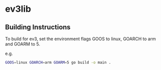 # ev3lib

## Building Instructions

To build for ev3, set the environment flags GOOS to linux, GOARCH to arm and GOARM to 5.

e.g.

```bash
GOOS=linux GOARCH=arm GOARM=5 go build -o main .
```